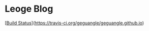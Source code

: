 # Leoge Blog
[[Build Status](https://api.travis-ci.org/geguangle/geguangle.github.io.svg?branch=master)](https://travis-ci.org/geguangle/geguangle.github.io)
